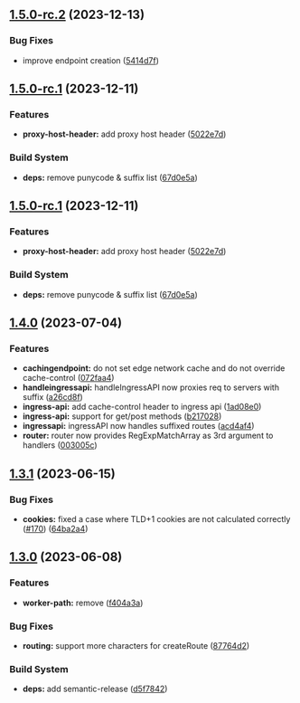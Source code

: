 ## [1.5.0-rc.2](https://github.com/fingerprintjs/fingerprintjs-pro-cloudflare-worker/compare/v1.5.0-rc.1...v1.5.0-rc.2) (2023-12-13)


### Bug Fixes

* improve endpoint creation ([5414d7f](https://github.com/fingerprintjs/fingerprintjs-pro-cloudflare-worker/commit/5414d7fa58be67689e194c39460afbefd08ae0fa))

## [1.5.0-rc.1](https://github.com/fingerprintjs/fingerprintjs-pro-cloudflare-worker/compare/v1.4.0...v1.5.0-rc.1) (2023-12-11)


### Features

* **proxy-host-header:** add proxy host header ([5022e7d](https://github.com/fingerprintjs/fingerprintjs-pro-cloudflare-worker/commit/5022e7d6403044567f2e3a56adc141fa2c7fe42e))


### Build System

* **deps:** remove punycode & suffix list ([67d0e5a](https://github.com/fingerprintjs/fingerprintjs-pro-cloudflare-worker/commit/67d0e5a27b964bc793320212fe90147c2dae620b))

## [1.5.0-rc.1](https://github.com/fingerprintjs/fingerprintjs-pro-cloudflare-worker/compare/v1.4.0...v1.5.0-rc.1) (2023-12-11)


### Features

* **proxy-host-header:** add proxy host header ([5022e7d](https://github.com/fingerprintjs/fingerprintjs-pro-cloudflare-worker/commit/5022e7d6403044567f2e3a56adc141fa2c7fe42e))


### Build System

* **deps:** remove punycode & suffix list ([67d0e5a](https://github.com/fingerprintjs/fingerprintjs-pro-cloudflare-worker/commit/67d0e5a27b964bc793320212fe90147c2dae620b))

## [1.4.0](https://github.com/fingerprintjs/fingerprintjs-pro-cloudflare-worker/compare/v1.3.1...v1.4.0) (2023-07-04)


### Features

* **cachingendpoint:** do not set edge network cache and do not override cache-control ([072faa4](https://github.com/fingerprintjs/fingerprintjs-pro-cloudflare-worker/commit/072faa42d89f92623348f5b866c4cb76dc42c401))
* **handleingressapi:** handleIngressAPI now proxies req to servers with suffix ([a26cd8f](https://github.com/fingerprintjs/fingerprintjs-pro-cloudflare-worker/commit/a26cd8f17132353ff5a8a5568d6cc89c42c24be5))
* **ingress-api:** add cache-control header to ingress api ([1ad08e0](https://github.com/fingerprintjs/fingerprintjs-pro-cloudflare-worker/commit/1ad08e0f449af6416fefbc4ce1f9ef124ff557be))
* **ingress-api:** support for get/post methods ([b217028](https://github.com/fingerprintjs/fingerprintjs-pro-cloudflare-worker/commit/b21702806fc400cf5d0e57922206b30a36dece63))
* **ingressapi:** ingressAPI now handles suffixed routes ([acd4af4](https://github.com/fingerprintjs/fingerprintjs-pro-cloudflare-worker/commit/acd4af4234ef72c9c9bfa68a2a70eda45849ebf9))
* **router:** router now provides RegExpMatchArray as 3rd argument to handlers ([003005c](https://github.com/fingerprintjs/fingerprintjs-pro-cloudflare-worker/commit/003005c418d0f4cc42e1be277dca1812a311922b))

## [1.3.1](https://github.com/fingerprintjs/fingerprintjs-pro-cloudflare-worker/compare/v1.3.0...v1.3.1) (2023-06-15)


### Bug Fixes

* **cookies:** fixed a case where TLD+1 cookies are not calculated correctly ([#170](https://github.com/fingerprintjs/fingerprintjs-pro-cloudflare-worker/issues/170)) ([64ba2a4](https://github.com/fingerprintjs/fingerprintjs-pro-cloudflare-worker/commit/64ba2a41baad77a9d2949e1e964f5f872dc6400f))

## [1.3.0](https://github.com/fingerprintjs/fingerprintjs-pro-cloudflare-worker/compare/v1.2.0...v1.3.0) (2023-06-08)


### Features

* **worker-path:** remove ([f404a3a](https://github.com/fingerprintjs/fingerprintjs-pro-cloudflare-worker/commit/f404a3a87cfd1d6df8244e4291301a1b69102ad1))


### Bug Fixes

* **routing:** support more characters for createRoute ([87764d2](https://github.com/fingerprintjs/fingerprintjs-pro-cloudflare-worker/commit/87764d29ebce8d56f71feb7c7dff5328fa4e2133))


### Build System

* **deps:** add semantic-release ([d5f7842](https://github.com/fingerprintjs/fingerprintjs-pro-cloudflare-worker/commit/d5f784269e50617eb58f56f577c06536b2cec179))
